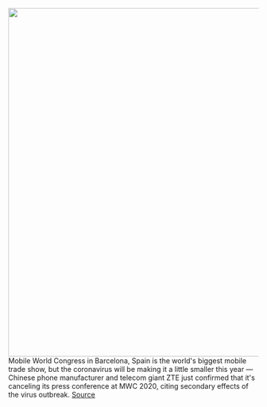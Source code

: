 <img src='https://cdn.vox-cdn.com/thumbor/Hnpz3akmUE2ceH0HKFs9bjgEmtQ=/0x0:2040x1360/1200x800/filters:focal(857x517:1183x843)/cdn.vox-cdn.com/uploads/chorus_image/image/66249637/akrales_180222_2329_0024.0.jpg' width='700px' /><br/>
Mobile World Congress in Barcelona, Spain is the world's biggest mobile trade show, but the coronavirus will be making it a little smaller this year — Chinese phone manufacturer and telecom giant ZTE just confirmed that it's canceling its press conference at MWC 2020, citing secondary effects of the virus outbreak.
<a href='https://www.theverge.com/2020/2/4/21122863/coronavirus-zte-press-conference-canceled-mwc-2020'> Source <a/>